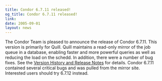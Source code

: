 ```yaml
---
title: Condor 6.7.11 released!
og_title: Condor 6.7.11 released!
link: 
date: 2005-09-01
layout: news
---
```


The Condor Team is pleased to announce the release of Condor 6.7.11.  This version is primarily for Quill.  Quill maintains a read-only mirror of the job queue in a database, enabling faster and more powerful queries as well as reducing the load on the schedd.  In addition, there were a number of bug fixes.  See the <a href="manual/latest-dev/9_Version_History.html"> Version History and Release Notes</a> for details.  Condor 6.7.11 contained several critical bugs and was pulled from the mirror site.  Interested users should try 6.7.12 instead.
